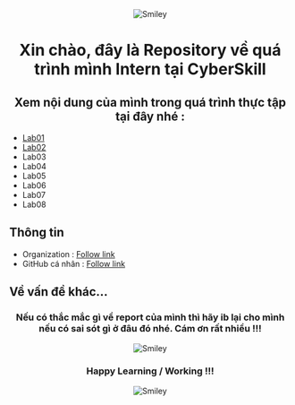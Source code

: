 <div align="center">
<div>
<img src="https://github.com/user-attachments/assets/c323ce84-8d14-4ba6-b14a-4c4f1084af34" alt="Smiley" align="center">
</div>
</div>

<h1 align="center">Xin chào, đây là Repository về quá trình mình Intern tại CyberSkill</h1>

<h2 align="center">Xem nội dung của mình trong quá trình thực tập tại đây nhé :</h2>

- [Lab01](https://github.com/uziii2208/CyberSkill_exams/tree/main/Lab_01)
- [Lab02](https://github.com/uziii2208/CyberSkill_exams/tree/main/Lab_02)
- Lab03
- Lab04
- Lab05
- Lab06
- Lab07
- Lab08


## Thông tin 
 - Organization : [Follow link](https://github.com/cyberskill-world)
 - GitHub cá nhân : [Follow link](https://github.com/uziii2208)

## Về vấn đề khác...

<div align="center">
<h3 align="center">Nếu có thắc mắc gì về report của mình thì hãy ib lại cho mình nếu có sai sót gì ở đâu đó nhé. Cám ơn rất nhiều !!!</h3>
<div>

<img src="https://github.com/fnky/fnky/raw/fnky/img/smile.gif" alt="Smiley" align="center">
</div>
</div>
<div align="center">
<h3 align="center">Happy Learning / Working !!!</h3>
<div>
<img src="https://github.com/fnky/fnky/raw/fnky/img/smile.gif" alt="Smiley" align="center">
</div>
</div>
